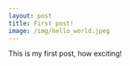 ```yaml
---
layout: post
title: First post!
image: /img/hello_world.jpeg
---
```


This is my first post, how exciting!